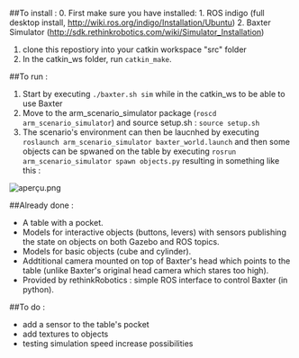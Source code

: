 ##To install :
0. First make sure you have installed:
    1. ROS indigo (full desktop install, http://wiki.ros.org/indigo/Installation/Ubuntu)
    2. Baxter Simulator (http://sdk.rethinkrobotics.com/wiki/Simulator_Installation)
1. clone this repostiory into your catkin workspace "src" folder
2. In the catkin_ws folder, run ```catkin_make```.


##To run :
1. Start by executing ```./baxter.sh sim``` while in the catkin_ws to be able to use Baxter
2. Move to the arm_scenario_simulator package (```roscd arm_scenario_simulator```) and source setup.sh : ```source setup.sh```
3. The scenario's environment can then be laucnhed by executing ```roslaunch arm_scenario_simulator baxter_world.launch``` and then some objects can be spwaned on the table by executing ```rosrun arm_scenario_simulator spawn objects.py``` resulting in something like this :

![aperçu.png](https://bitbucket.org/repo/GLdKKe/images/3521778972-aper%C3%A7u.png)

##Already done : 
* A table with a pocket.
* Models for interactive objects (buttons, levers) with sensors publishing the state on objects on both Gazebo and ROS topics.
* Models for basic objects (cube and cylinder).
* Addtitional camera mounted on top of Baxter's head which points to the table (unlike Baxter's original head camera which stares too high).
* Provided by rethinkRobotics : simple ROS interface to control Baxter (in python).

##To do :
* add a sensor to the table's pocket
* add textures to objects
* testing simulation speed increase possibilities